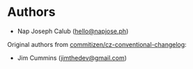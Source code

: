 # Authors

- Nap Joseph Calub (hello@napjose.ph)

Original authors from [commitizen/cz-conventional-changelog](https://github.com/commitizen/cz-conventional-changelog):

- Jim Cummins (jimthedev@gmail.com)
